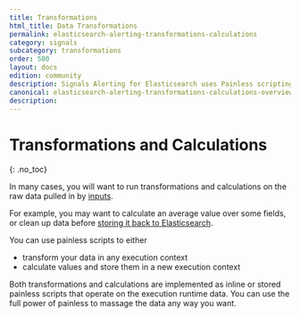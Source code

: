 ```yaml
---
title: Transformations
html_title: Data Transformations
permalink: elasticsearch-alerting-transformations-calculations
category: signals
subcategory: transformations
order: 500
layout: docs
edition: community
description: Signals Alerting for Elasticsearch uses Painless scripting for data manipulation and control flow.
canonical: elasticsearch-alerting-transformations-calculations-overview
description: 
---
```


<!--- Copyright 2022 floragunn GmbH -->

# Transformations and Calculations
{: .no_toc}

In many cases, you will want to run transformations and calculations on the raw data pulled in by [inputs](inputs.md).

For example, you may want to calculate an average value over some fields, or clean up data before [storing it back to Elasticsearch](actions_index.md).

You can use painless scripts to either

* transform your data in any execution context
* calculate values and store them in a new execution context

Both transformations and calculations are implemented as inline or stored painless scripts that operate on the execution runtime data. You can use the full power of painless to massage the data any way you want.